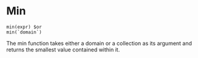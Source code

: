 # Min
```essence
min(expr) $or
min(`domain`)
```

The min function takes either a domain or a collection as its argument and returns the smallest value contained within it.
